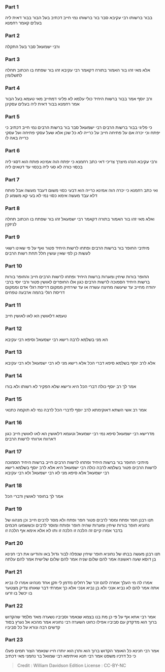 
### Part 1
בבור ברשותו רבי עקיבא סבר בור ברשותו נמי חייב דכתיב בעל הבור בבור דאית ליה בעלים קאמר רחמנא

### Part 2
ורבי ישמעאל סבר בעל התקלה

### Part 3
אלא מאי זהו בור האמור בתורה דקאמר רבי עקיבא זהו בור שפתח בו הכתוב תחלה לתשלומין

### Part 4
ורב יוסף אמר בבור ברשות היחיד כולי עלמא לא פליגי דמחייב מאי טעמא בעל הבור אמר רחמנא בבור דאית ליה בעלים עסקינן

### Part 5
כי פליגי בבור ברשות הרבים רבי ישמעאל סבר בור ברשות הרבים נמי חייב דכתיב כי יפתח וכי יכרה אם על פתיחה חייב על כרייה לא כל שכן אלא שעל עסקי פתיחה ועל עסקי כרייה באה לו

### Part 6
ורבי עקיבא הנהו מיצרך צריכי דאי כתב רחמנא כי יפתח הוה אמינא פותח הוא דסגי ליה בכסוי כורה לא סגי ליה בכסוי עד דטאים ליה

### Part 7
ואי כתב רחמנא כי יכרה הוה אמינא כרייה הוא דבעי כסוי משום דעבד מעשה אבל פותח דלא עבד מעשה אימא כסוי נמי לא בעי קא משמע לן

### Part 8
ואלא מאי זהו בור האמור בתורה דקאמר רבי ישמעאל זהו בור שפתח בו הכתוב תחלה לניזקין

### Part 9
מיתיבי החופר בור ברשות הרבים ופתחו לרשות היחיד פטור ואף על פי שאינו רשאי לעשות כן לפי שאין עושין חלל תחת רשות הרבים

### Part 10
החופר בורות שיחין ומערות ברשות היחיד ופתחו לרשות הרבים חייב והחופר בורות ברשות היחיד הסמוכה לרשות הרבים כגון אלו החופרים לאושין פטור ורבי יוסי ברבי יהודה מחייב עד שיעשה מחיצה עשרה או עד שירחיק ממקום דריסת רגלי אדם וממקום דריסת רגלי בהמה ארבעה טפחים

### Part 11
טעמא דלאושין הא לאו לאושין חייב

### Part 12
הא מני בשלמא לרבה רישא רבי ישמעאל וסיפא רבי עקיבא

### Part 13
אלא לרב יוסף בשלמא סיפא דברי הכל אלא רישא מני לא רבי ישמעאל ולא רבי עקיבא

### Part 14
אמר לך רב יוסף כולה דברי הכל היא ורישא שלא הפקיר לא רשותו ולא בורו

### Part 15
אמר רב אשי השתא דאוקימתא לרב יוסף לדברי הכל לרבה נמי לא תוקמה כתנאי

### Part 16
מדרישא רבי ישמעאל סיפא נמי רבי ישמעאל וטעמא דלאושין הא לאו לאושין חייב כגון דארווח ארווחי לרשות הרבים

### Part 17
מיתיבי החופר בור ברשות היחיד ופתחו לרשות הרבים חייב ברשות היחיד הסמוכה לרשות הרבים פטור בשלמא לרבה כולה רבי ישמעאל היא אלא לרב יוסף בשלמא רישא רבי ישמעאל אלא סיפא מני לא רבי ישמעאל ולא רבי עקיבא

### Part 18
אמר לך בחופר לאושין ודברי הכל

### Part 19
תנו רבנן חפר ופתח ומסר לרבים פטור חפר ופתח ולא מסר לרבים חייב וכן מנהגו של נחוניא חופר בורות שיחין ומערות שהיה חופר ופותח ומוסר לרבים וכששמעו חכמים בדבר אמרו קיים זה הלכה זו הלכה זו ותו לא אלא אימא אף הלכה זו

### Part 20
תנו רבנן מעשה בבתו של נחוניא חופר שיחין שנפלה לבור גדול באו והודיעו את רבי חנינא בן דוסא שעה ראשונה אמר להם שלום שניה אמר להם שלום שלישית אמר להם עלתה

### Part 21
אמרו לה מי העלך אמרה להם זכר של רחלים נזדמן לי וזקן אחד מנהיגו אמרו לו נביא אתה אמר להם לא נביא אנכי ולא בן נביא אנכי אלא כך אמרתי דבר שאותו צדיק מצטער בו יכשל בו זרעו

### Part 22
אמר רבי אחא אף על פי כן מת בנו בצמא שנאמר וסביביו נשערה מאד מלמד שהקדוש ברוך הוא מדקדק עם סביביו אפילו כחוט השערה רבי נחוניא אמר מהכא אל נערץ בסוד קדשים רבה ונורא על כל סביביו

### Part 23
אמר רבי חנינא כל האומר הקדוש ברוך הוא ותרן הוא יותרו חייו שנאמר הצור תמים פעלו כי כל דרכיו משפט אמר רבי חנא ואיתימא רבי שמואל בר נחמני מאי דכתיב

>Credit : William Davidson Edition
>License : CC-BY-NC